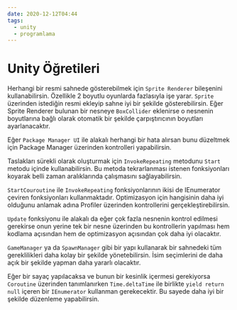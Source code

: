 ```yaml
---
date: 2020-12-12T04:44
tags:
  - unity
  - programlama
---
```


# Unity Öğretileri

Herhangi bir resmi sahnede gösterebilmek için `Sprite Renderer` bileşenini kullanabilirsin. Özellikle 2 boyutlu oyunlarda fazlasıyla işe yarar. `Sprite` üzerinden istediğin resmi ekleyip sahne iyi bir şekilde gösterebilirsin. Eğer Sprite Renderer bulunan bir nesneye `BoxCollider` eklenirse o nesnenin boyutlarına bağlı olarak otomatik bir şekilde çarpıştırıcının boyutları ayarlanacaktır.

Eğer `Package Manager UI` ile alakalı herhangi bir hata alırsan bunu düzeltmek için Package Manager üzerinden kontrolleri yapabilirsin.

Taslakları sürekli olarak oluşturmak için `InvokeRepeating` metodunu `Start` metodu içinde kullanabilirsin. Bu metoda tekrarlanması istenen fonksiyonları koyarak belli zaman aralıklarında çalışmasını sağlayabilirsin.

`StartCouroutine` ile `InvokeRepeating` fonksiyonlarının ikisi de IEnumerator çeviren fonksiyonları kullanmaktadır. Optimizasyon için hangisinin daha iyi olduğunu anlamak adına Profiler üzerinden kontrollerini gerçekleştirebilirsin. 

`Update` fonksiyonu ile alakalı da eğer çok fazla nesnenin kontrol edilmesi gerekirse onun yerine tek bir nesne üzerinden bu kontrollerin yapılması hem kodlama açısından hem de optimizasyon açısından çok daha iyi olacaktır.

`GameManager` ya da `SpawnManager` gibi bir yapı kullanarak bir sahnedeki tüm gereklilikleri daha kolay bir şekilde yönetebilirsin. İsim seçimlerini de daha açık bir şekilde yapman daha yararlı olacaktır.

Eğer bir sayaç yapılacaksa ve bunun bir kesinlik içermesi gerekiyorsa `Coroutine` üzerinden tanımlanırken `Time.deltaTime` ile birlikte `yield return null` içeren bir `IEnumerator` kullanman gerekecektir. Bu sayede daha iyi bir şekilde düzenleme yapabilirsin.



